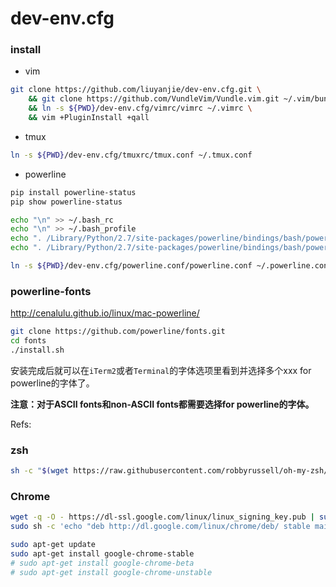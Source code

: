 dev-env.cfg
===========

### install

* vim

```bash
git clone https://github.com/liuyanjie/dev-env.cfg.git \
    && git clone https://github.com/VundleVim/Vundle.vim.git ~/.vim/bundle/Vundle.vim \
    && ln -s ${PWD}/dev-env.cfg/vimrc/vimrc ~/.vimrc \
    && vim +PluginInstall +qall
```

* tmux

```sh
ln -s ${PWD}/dev-env.cfg/tmuxrc/tmux.conf ~/.tmux.conf
```

* powerline

```sh
pip install powerline-status
pip show powerline-status

echo "\n" >> ~/.bash_rc
echo "\n" >> ~/.bash_profile
echo ". /Library/Python/2.7/site-packages/powerline/bindings/bash/powerline.sh" >> ~/.bash_rc
echo ". /Library/Python/2.7/site-packages/powerline/bindings/bash/powerline.sh" >> ~/.bash_profile

ln -s ${PWD}/dev-env.cfg/powerline.conf/powerline.conf ~/.powerline.conf
```

### powerline-fonts

http://cenalulu.github.io/linux/mac-powerline/

```sh
git clone https://github.com/powerline/fonts.git
cd fonts
./install.sh
```
安装完成后就可以在`iTerm2`或者`Terminal`的字体选项里看到并选择多个xxx for powerline的字体了。

**注意：对于ASCII fonts和non-ASCII fonts都需要选择for powerline的字体。**

Refs:


### zsh

```sh
sh -c "$(wget https://raw.githubusercontent.com/robbyrussell/oh-my-zsh/master/tools/install.sh -O -)"
```


### Chrome

```sh
wget -q -O - https://dl-ssl.google.com/linux/linux_signing_key.pub | sudo apt-key add -
sudo sh -c 'echo "deb http://dl.google.com/linux/chrome/deb/ stable main" >> /etc/apt/sources.list.d/google-chrome.list'

sudo apt-get update
sudo apt-get install google-chrome-stable
# sudo apt-get install google-chrome-beta
# sudo apt-get install google-chrome-unstable
```

